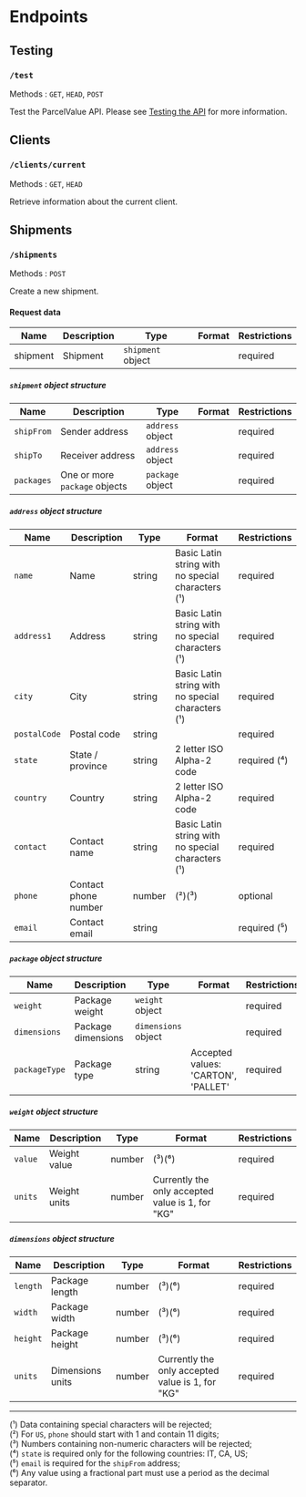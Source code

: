 # Endpoints

## Testing
### `/test`
Methods : `GET`, `HEAD`, `POST`

Test the ParcelValue API. Please see [Testing the API](docs/Testing.md) for more information.

## Clients

### `/clients/current`
Methods : `GET`, `HEAD`

Retrieve information about the current client.

## Shipments

### `/shipments`
Methods : `POST`

Create a new shipment.

#### Request data

| Name     | Description | Type              | Format | Restrictions |
|----------|-------------|-------------------|--------|--------------|
| shipment | Shipment    | `shipment` object |        | required     |

##### `shipment` object structure

| Name       | Description                   | Type             | Format | Restrictions |
|------------|-------------------------------|------------------|--------|--------------|
| `shipFrom` | Sender address                | `address` object |        | required     |
| `shipTo`   | Receiver address              | `address` object |        | required     |
| `packages` | One or more `package` objects | `package` object |        | required     |

##### `address` object  structure
| Name         | Description          | Type   | Format                                            | Restrictions |
|--------------|----------------------|--------|---------------------------------------------------|--------------|
| `name`       | Name                 | string | Basic Latin string with no special characters (¹) | required     |
| `address1`   | Address              | string | Basic Latin string with no special characters (¹) | required     |
| `city`       | City                 | string | Basic Latin string with no special characters (¹) | required     |
| `postalCode` | Postal code          | string |                                                   | required     |
| `state`      | State / province     | string | 2 letter ISO Alpha-2 code                         | required (⁴) |
| `country`    | Country              | string | 2 letter ISO Alpha-2 code                         | required     |
| `contact`    | Contact name         | string | Basic Latin string with no special characters (¹) | required     |
| `phone`      | Contact phone number | number | (²)(³)                                            | optional     |
| `email`      | Contact email        | string |                                                   | required (⁵) |

##### `package` object  structure
| Name          | Description        | Type                | Format                              | Restrictions |
|---------------|--------------------|---------------------|-------------------------------------|--------------|
| `weight`      | Package weight     | `weight` object     |                                     | required     |
| `dimensions`  | Package dimensions | `dimensions` object |                                     | required     |
| `packageType` | Package type       | string              | Accepted values: 'CARTON', 'PALLET' | required     |

##### `weight` object structure
| Name    | Description  | Type   | Format                                           | Restrictions |
|---------|--------------|--------|--------------------------------------------------|--------------|
| `value` | Weight value | number | (³)(⁶)                                           | required     |
| `units` | Weight units | number | Currently the only accepted value is 1, for "KG" | required     |

##### `dimensions` object structure
| Name     | Description      | Type   | Format                                           | Restrictions |
|----------|------------------|--------|--------------------------------------------------|--------------|
| `length` | Package length   | number | (³)(⁶)                                           | required     |
| `width`  | Package width    | number | (³)(⁶)                                           | required     |
| `height` | Package height   | number | (³)(⁶)                                           | required     |
| `units`  | Dimensions units | number | Currently the only accepted value is 1, for "KG" | required     |
---

(¹) Data containing special characters will be rejected;  
(²) For `US`, `phone` should start with 1 and contain 11 digits;  
(³) Numbers containing non-numeric characters will be rejected;  
(⁴) `state` is required only for the following countries: IT, CA, US;  
(⁵) `email` is required for the `shipFrom` address;  
(⁶) Any value using a fractional part must use a period as the decimal separator.
